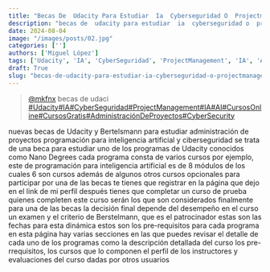 ```yaml
---
title: "Becas De  Udacity Para Estudiar  Ia  Cyberseguridad O  Projectmanagement  Ia"
description: "becas de  udacity para estudiar  ia  cyberseguridad o  projectmanagement  ia"
date: 2024-08-04
image: "/images/posts/02.jpg"
categories: ['']
authors: ['Miguel López']
tags: ['Udacity', 'IA', 'CyberSeguridad', 'ProjectManagement', 'IA', 'AI', 'CursosOnline', 'CursosGratis', 'AdministraciónDeProyectos', 'CyberSecurity']
draft: True
slug: "becas-de-udacity-para-estudiar-ia-cyberseguridad-o-projectmanagement-ia"
---
```


<blockquote class="tiktok-embed" cite="{https://www.tiktok.com/@mkfnx/video/7293336560559213829}" data-video-id="7293336560559213829" style="max-width: 605px;min-width: 325px;" > <section> <a target="_blank" title="@mkfnx" href="https://www.tiktok.com/@mkfnx?refer=embed">@mkfnx</a> becas de  udaci </section> <a title="Udacity" target="_blank" href="https://www.tiktok.com/tag/Udacity?refer=embed">#Udacity</a><a title="IA" target="_blank" href="https://www.tiktok.com/tag/IA?refer=embed">#IA</a><a title="CyberSeguridad" target="_blank" href="https://www.tiktok.com/tag/CyberSeguridad?refer=embed">#CyberSeguridad</a><a title="ProjectManagement" target="_blank" href="https://www.tiktok.com/tag/ProjectManagement?refer=embed">#ProjectManagement</a><a title="IA" target="_blank" href="https://www.tiktok.com/tag/IA?refer=embed">#IA</a><a title="AI" target="_blank" href="https://www.tiktok.com/tag/AI?refer=embed">#AI</a><a title="CursosOnline" target="_blank" href="https://www.tiktok.com/tag/CursosOnline?refer=embed">#CursosOnline</a><a title="CursosGratis" target="_blank" href="https://www.tiktok.com/tag/CursosGratis?refer=embed">#CursosGratis</a><a title="AdministraciónDeProyectos" target="_blank" href="https://www.tiktok.com/tag/AdministraciónDeProyectos?refer=embed">#AdministraciónDeProyectos</a><a title="CyberSecurity" target="_blank" href="https://www.tiktok.com/tag/CyberSecurity?refer=embed">#CyberSecurity</a> </blockquote> <script async src="https://www.tiktok.com/embed.js"></script>

nuevas becas de Udacity y Bertelsmann para estudiar administración de proyectos programación para inteligencia artificial y ciberseguridad se trata de una beca para estudiar uno de los programas de Udacity conocidos como Nano Degrees cada programa consta de varios cursos por ejemplo, este de programación para inteligencia artificial es de 8 módulos de los cuales 6 son cursos además de algunos otros cursos opcionales para participar por una de las becas te tienes que registrar en la página que dejo en el link de mi perfil después tienes que completar un curso de prueba quienes completen este curso serán los que son considerados finalmente para una de las becas la decisión final depende del desempeño en el curso un examen y el criterio de Berstelmann, que es el patrocinador estas son las fechas para esta dinámica estos son los pre-requisitos para cada programa en esta página hay varias secciones en las que puedes revisar el detalle de cada uno de los programas como la descripción detallada del curso los pre-rrequisitos, los cursos que lo componen el perfil de los instructores y evaluaciones del curso dadas por otros usuarios 